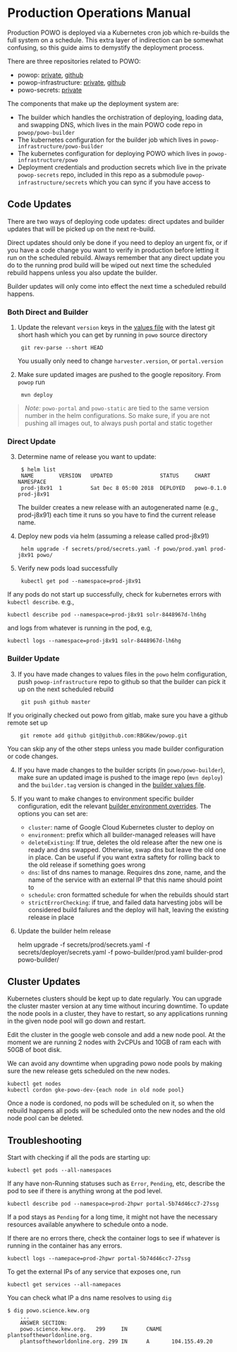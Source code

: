 # Production Operations Manual

Production POWO is deployed via a Kubernetes cron job which re-builds the full system on a schedule. This extra layer of indirection can be somewhat confusing, so this guide aims to demystify the deployment process.

There are three repositories related to POWO:

* powop: [private](git@kppgitlab01.ad.kew.org:development/powop.git), [github](https://github.com/RBGKew/powop)
* powop-infrastructure: [private](git@kppgitlab01.ad.kew.org:development/powop-infrastructure.git), [github](git@github.com:RBGKew/powop-infrastructure.git)
* powo-secrets: [private](git@kppgitlab01.ad.kew.org:secrets/powop-secrets.git)

The components that make up the deployment system are:

* The builder which handles the orchistration of deploying, loading data, and swapping DNS, which lives in the main POWO code repo in ``powop/powo-builder``
* The kubernetes configuration for the builder job which lives in ``powop-infrastructure/powo-builder``
* The kubernetes configuration for deploying POWO which lives in ``powop-infrastructure/powo``
* Deployment credentials and production secrets which live in the private ``powop-secrets`` repo, included in this repo as a submodule ``powop-infrastructure/secrets`` which you can sync if you have access to

## Code Updates

There are two ways of deploying code updates: direct updates and builder updates that will be picked up on the next re-build.

Direct updates should only be done if you need to deploy an urgent fix, or if you have a code change you want to verify in production before letting it run on the scheduled rebuild. Always remember that any direct update you do to the running prod build will be wiped out next time the scheduled rebuild happens unless you also update the builder.

Builder updates will only come into effect the next time a scheduled rebuild happens.

### Both Direct and Builder

1) Update the relevant ``version`` keys in the [values file](./powo/values.yaml) with the latest git short hash which you can get by running in ``powo`` source directory

        git rev-parse --short HEAD

    You usually only need to change ``harvester.version``, or ``portal.version``

2) Make sure updated images are pushed to the google repository. From ``powop`` run

        mvn deploy

> *Note:* `powo-portal` and `powo-static` are tied to the same version number in the
> helm configurations. So make sure, if you are not pushing all images out, to always
> push portal and static together

### Direct Update

3) Determine name of release you want to update:

        $ helm list
        NAME        VERSION   UPDATED               STATUS     CHART        NAMESPACE  
        prod-j8x91  1         Sat Dec 8 05:00 2018  DEPLOYED   powo-0.1.0   prod-j8x91  

    The builder creates a new release with an autogenerated name (e.g., prod-j8x91) each time it runs so you have to find the current release name.

4) Deploy new pods via helm (assuming a release called prod-j8x91)

        helm upgrade -f secrets/prod/secrets.yaml -f powo/prod.yaml prod-j8x91 powo/

5) Verify new pods load successfully

        kubectl get pod --namespace=prod-j8x91

If any pods do not start up successfully, check for kubernetes errors with `kubectl describe`. e.g.,

    kubectl describe pod --namespace=prod-j8x91 solr-8448967d-lh6hg

and logs from whatever is running in the pod, e.g,

    kubectl logs --namespace=prod-j8x91 solr-8448967d-lh6hg

### Builder Update

3) If you have made changes to values files in the `powo` helm configuration, push
``powop-infrastructure`` repo to github so that the builder can pick it up on the next
scheduled rebuild

        git push github master

If you originally checked out powo from gitlab, make sure you have a github remote set up

        git remote add github git@github.com:RBGKew/powop.git

You can skip any of the other steps unless you made builder configuration or code
changes.

4) If you have made changes to the builder scripts (in `powo/powo-builder`), make sure
an updated image is pushed to the image repo (`mvn deploy`) and the `builder.tag`
version is changed in the [builder values file](./powo-builder/values.yaml).

5) If you want to make changes to environment specific builder configuration, edit the
relevant [builder environment overrides](./powo-builder/prod.yaml). The options you can
set are:

    * `cluster`: name of Google Cloud Kubernetes cluster to deploy on
    * `environment`: prefix which all builder-managed releases will have
    * `deleteExisting`: If true, deletes the old release after the new one is ready and
      dns swapped. Otherwise, swap dns but leave the old one in place. Can be useful if
      you want extra saftety for rolling back to the old release if something goes wrong
    * `dns`: list of dns names to manage. Requires dns zone, name, and the name of the
      service with an external IP that this name should point to
    * `schedule`: cron formatted schedule for when the rebuilds should start
    * `strictErrorChecking`: if true, and failed data harvesting jobs will be considered
      build failures and the deploy will halt, leaving the existing release in place

6) Update the builder helm release

    helm upgrade -f secrets/prod/secrets.yaml -f secrets/deployer/secrets.yaml -f powo-builder/prod.yaml builder-prod powo-builder/

## Cluster Updates

Kubernetes clusters should be kept up to date regularly. You can upgrade the cluster
master version at any time without incuring downtime. To update the node pools in a
cluster, they have to restart, so any applications running in the given node pool will
go down and restart.

Edit the cluster in the google web console and add a new node pool. At the moment we are
running 2 nodes with 2vCPUs and 10GB of ram each with 50GB of boot disk.

We can avoid any downtime when upgrading powo node pools by making sure the new release
gets scheduled on the new nodes. 

    kubectl get nodes
    kubectl cordon gke-powo-dev-{each node in old node pool}

Once a node is cordoned, no pods will be scheduled on it, so when the rebuild happens
all pods will be scheduled onto the new nodes and the old node pool can be deleted.

## Troubleshooting

Start with checking if all the pods are starting up:
  
    kubectl get pods --all-namespaces

If any have non-Running statuses such as `Error`, `Pending`, etc, describe the pod to
see if there is anything wrong at the pod level.

    kubectl describe pod --namespace=prod-2hpwr portal-5b74d46cc7-27ssg

If a pod stays as `Pending` for a long time, it might not have the necessary resources
available anywhere to schedule onto a node.

If there are no errors there, check the container logs to see if whatever is running in
the container has any errors.

    kubectl logs --namepace=prod-2hpwr portal-5b74d46cc7-27ssg

To get the external IPs of any service that exposes one, run

    kubectl get services --all-namepaces

You can check what IP a dns name resolves to using `dig`

    $ dig powo.science.kew.org
		...
		ANSWER SECTION:
		powo.science.kew.org.   299     IN      CNAME   plantsoftheworldonline.org.
		plantsoftheworldonline.org. 299 IN      A       104.155.49.20

